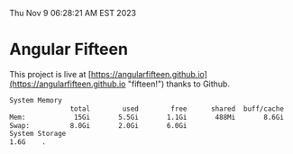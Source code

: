 Thu Nov  9 06:28:21 AM EST 2023

# Angular Fifteen


This project is live at [https://angularfifteen.github.io](https://angularfifteen.github.io "fifteen!") thanks to Github.

```bash
System Memory
               total        used        free      shared  buff/cache   available
Mem:            15Gi       5.5Gi       1.1Gi       488Mi       8.6Gi       9.0Gi
Swap:          8.0Gi       2.0Gi       6.0Gi
System Storage
1.6G	.
```
